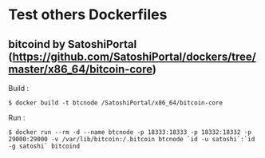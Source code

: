 # Test others Dockerfiles

bitcoind by SatoshiPortal (https://github.com/SatoshiPortal/dockers/tree/master/x86_64/bitcoin-core)
-

Build :
<pre><code>$ docker build -t btcnode /SatoshiPortal/x86_64/bitcoin-core</code></pre>

Run : 
<pre><code>$ docker run --rm -d --name btcnode -p 18333:18333 -p 18332:18332 -p 29000:29000 -v /var/lib/bitcoin:/.bitcoin btcnode `id -u satoshi`:`id -g satoshi` bitcoind</code></pre>

